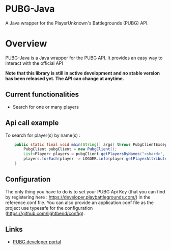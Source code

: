 # PUBG-Java
A Java wrapper for the PlayerUnknown's Battlegrounds (PUBG) API.

# Overview
PUBG-Java is a Java wrapper for the PUBG API. It provides an easy way to interact with the official API

**Note that this library is still in active development and no stable version has been released yet. The API can change at anytime.**

## Current functionalities
- Search for one or many players

## Api call example
To search for player(s) by name(s) :
```java
    public static final void main(String[] args) throws PubgClientException {
        PubgClient pubgClient = new PubgClient();
        List<Player> players = pubgClient.getPlayersByNames("<shard>", "<playerName>");
        players.forEach(player -> LOGGER.info(player.getPlayerAttributes().getName()));
    }
```

## Configuration
The only thing you have to do is to set your PUBG Api Key (that you can find by registering here : https://developer.playbattlegrounds.com/) in the reference.conf file.
You can also provide an application.conf file as the project use typesafe for the configuration (https://github.com/lightbend/config).

## Links
- [PUBG developer portal](https://developer.playbattlegrounds.com/)